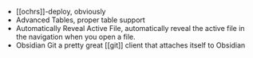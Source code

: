- [[ochrs]]-deploy, obviously
- Advanced Tables, proper table support
- Automatically Reveal Active File, automatically reveal the active file in the navigation when you open a file.
- Obsidian Git a pretty great [[git]] client that attaches itself to Obsidian